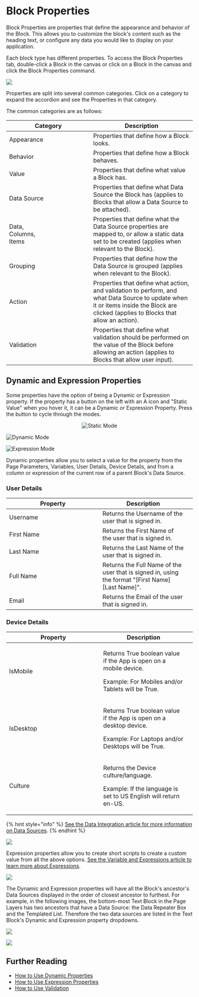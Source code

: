 # Block Properties

Block Properties are properties that define the appearance and behavior of the Block. This allows you to customize the block's content such as the heading text, or configure any data you would like to display on your application.

Each block type has different properties. To access the Block Properties tab, double-click a Block in the canvas or click on a Block in the canvas and click the Block Properties command.

![](<../../.gitbook/assets/image (1285).png>)

Properties are split into several common categories. Click on a category to expand the accordion and see the Properties in that category.

The common categories are as follows:

<table><thead><tr><th width="211">Category</th><th>Description</th></tr></thead><tbody><tr><td>Appearance</td><td>Properties that define how a Block looks.</td></tr><tr><td>Behavior</td><td>Properties that define how a Block behaves.</td></tr><tr><td>Value</td><td>Properties that define what value a Block has.</td></tr><tr><td>Data Source</td><td>Properties that define what Data Source the Block has (applies to Blocks that allow a Data Source to be attached).</td></tr><tr><td>Data,<br>Columns,<br>Items</td><td>Properties that define what the Data Source properties are mapped to, or allow a static data set to be created (applies when relevant to the Block).</td></tr><tr><td>Grouping</td><td>Properties that define how the Data Source is grouped (applies when relevant to the Block).</td></tr><tr><td>Action</td><td>Properties that define what action, and validation to perform, and what Data Source to update when it or items inside the Block are clicked (applies to Blocks that allow an action).</td></tr><tr><td>Validation</td><td>Properties that define what validation should be performed on the value of the Block before allowing an action (applies to Blocks that allow user input).</td></tr></tbody></table>

## Dynamic and Expression Properties

Some properties have the option of being a Dynamic or Expression property. If the property has a button on the left with an A icon and "Static Value" when you hover it, it can be a Dynamic or Expression Property. Press the button to cycle through the modes.

<div align="center">

<img src="../../.gitbook/assets/image (1716).png" alt="Static Mode">

</div>

![Dynamic Mode](<../../.gitbook/assets/image (844).png>)

![Expression Mode](<../../.gitbook/assets/image (1684).png>)

Dynamic properties allow you to select a value for the property from the Page Parameters, Variables, User Details, Device Details, and from a column or expression of the current row of a parent Block's Data Source.&#x20;

### User Details

<table><thead><tr><th width="236">Property</th><th>Description</th><th data-hidden></th></tr></thead><tbody><tr><td>Username</td><td>Returns the Username of the user that is signed in.</td><td></td></tr><tr><td>First Name</td><td>Returns the First Name of the user that is signed in.</td><td></td></tr><tr><td>Last Name</td><td>Returns the Last Name of the user that is signed in.</td><td></td></tr><tr><td>Full Name</td><td>Returns the Full Name of the user that is signed in, using the format "[First Name] [Last Name]".</td><td></td></tr><tr><td>Email</td><td>Returns the Email of the user that is signed in.</td><td></td></tr></tbody></table>

### Device Details

<table><thead><tr><th width="238">Property</th><th>Description</th><th data-hidden></th></tr></thead><tbody><tr><td>IsMobile</td><td><p>Returns True boolean value if the App is open on a mobile device. </p><p>Example: For Mobiles and/or Tablets will be True.</p></td><td></td></tr><tr><td>IsDesktop</td><td><p>Returns True boolean value if the App is open on a desktop device. </p><p>Example: For Laptops and/or Desktops will be True.</p></td><td></td></tr><tr><td>Culture</td><td><p>Returns the Device culture/language. </p><p>Example: If the language is set to US English will return en-US.</p></td><td></td></tr></tbody></table>

{% hint style="info" %}
[See the Data Integration article for more information on Data Sources](data-integration.md#data-source).
{% endhint %}

![](../../.gitbook/assets/MicrosoftTeams-image.png)

Expression properties allow you to create short scripts to create a custom value from all the above options. [See the Variable and Expressions article to learn more about Expressions](variables-and-expressions.md).

![](<../../.gitbook/assets/image (1008).png>)

The Dynamic and Expression properties will have all the Block's ancestor's Data Sources displayed in the order of closest ancestor to furthest. For example, in the following images, the bottom-most Text Block in the Page Layers has two ancestors that have a Data Source: the Data Repeater Box and the Templated List. Therefore the two data sources are listed in the Text Block's Dynamic and Expression property dropdowns.

![](<../../.gitbook/assets/image (750).png>)

![](<../../.gitbook/assets/image (1709).png>)

## Further Reading

* [How to Use Dynamic Properties](../../how-to-guides/apps/use-dynamic-properties.md)
* [How to Use Expression Properties](../../how-to-guides/apps/use-expression-properties.md)
* [How to Use Validation](../../how-to-guides/apps/use-validation.md)
